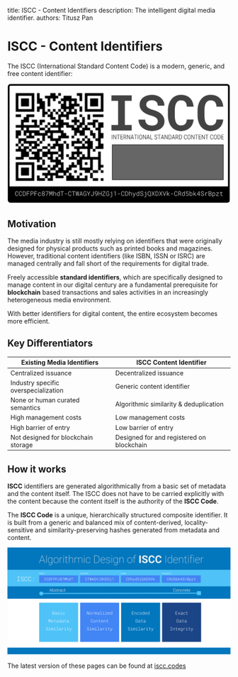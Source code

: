 title: ISCC - Content Identifiers
description: The intelligent digital media identifier. 
authors: Titusz Pan

# ISCC - Content Identifiers

The ISCC (International Standard Content Code) is a modern, generic, and free content identifier:

![iscc-sample](images/iscc-badge.svg)

## Motivation

The media industry is still mostly relying on identifiers that were originally designed for physical products such as printed books and magazines. However, traditional content identifiers (like ISBN, ISSN or ISRC) are managed centrally and fall short of the requirements for digital trade.

Freely accessible **standard identifiers**, which are specifically designed to manage content in our digital century are a fundamental prerequisite for **blockchain** based transactions and sales activities in an increasingly heterogeneous media environment.

With better identifiers for digital content, the entire ecosystem becomes more efficient.

## Key Differentiators

| Existing Media Identifiers           | **ISCC** Content Identifier               |
| ------------------------------------ | ----------------------------------------- |
| Centralized issuance                 | Decentralized issuance                    |
| Industry specific overspecialization | Generic content identifier                |
| None or human curated semantics      | Algorithmic similarity & deduplication    |  
| High management costs                | Low management costs                      |
| High barrier of entry                | Low barrier of entry                      |
| Not designed for blockchain storage  | Designed for and registered on blockchain |

## How it works

**ISCC** identifiers are generated algorithmically from a basic set of metadata and the content itself. The ISCC does not have to be carried explicitly with the content because the content itself is the authority of the **ISCC Code**.

The **ISCC Code** is a unique, hierarchically structured composite identifier. It is built from a generic and balanced mix of content-derived, locality-sensitive and similarity-preserving hashes generated from metadata and content.

![iscc-sample](images/iscc-algo-design.svg)

The latest version of these pages can be found at [iscc.codes](http://iscc.codes)
